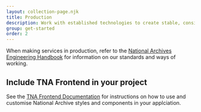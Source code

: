 ```yaml
---
layout: collection-page.njk
title: Production
description: Work with established technologies to create stable, consistent services.
group: get-started
order: 2
---
```


When making services in production, refer to the [National Archives Engineering Handbook](https://nationalarchives.github.io/engineering-handbook/) for information on our standards and ways of working.

## Include TNA Frontend in your project

See the [TNA Frontend Documentation](https://nationalarchives.github.io/tna-frontend-docs/) for instructions on how to use and customise National Archive styles and components in your applciation.
